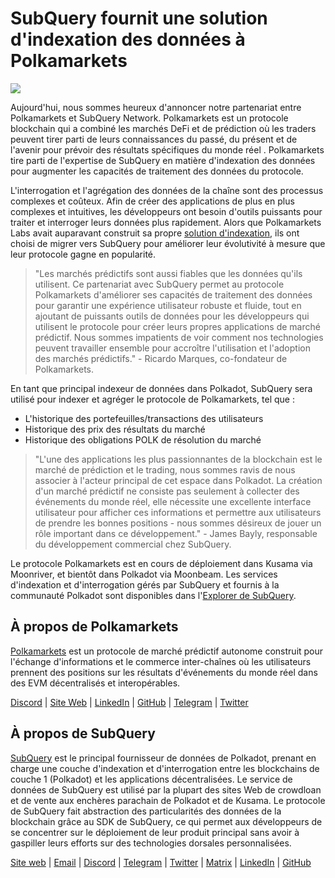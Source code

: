 # SubQuery fournit une solution d'indexation des données à Polkamarkets

![](https://miro.medium.com/max/1400/0*KRx5x-Oaz7mfHPuJ)

Aujourd'hui, nous sommes heureux d'annoncer notre partenariat entre Polkamarkets et SubQuery Network. Polkamarkets est un protocole blockchain qui a combiné les marchés DeFi et de prédiction où les traders peuvent tirer parti de leurs connaissances du passé, du présent et de l'avenir pour prévoir des résultats spécifiques du monde réel . Polkamarkets tire parti de l'expertise de SubQuery en matière d'indexation des données pour augmenter les capacités de traitement des données du protocole.

L'interrogation et l'agrégation des données de la chaîne sont des processus complexes et coûteux. Afin de créer des applications de plus en plus complexes et intuitives, les développeurs ont besoin d'outils puissants pour traiter et interroger leurs données plus rapidement. Alors que Polkamarkets Labs avait auparavant construit sa propre [solution d'indexation](https://github.com/Polkamarkets/polkamarkets-api), ils ont choisi de migrer vers SubQuery pour améliorer leur évolutivité à mesure que leur protocole gagne en popularité.

> "Les marchés prédictifs sont aussi fiables que les données qu'ils utilisent. Ce partenariat avec SubQuery permet au protocole Polkamarkets d'améliorer ses capacités de traitement des données pour garantir une expérience utilisateur robuste et fluide, tout en ajoutant de puissants outils de données pour les développeurs qui utilisent le protocole pour créer leurs propres applications de marché prédictif. Nous sommes impatients de voir comment nos technologies peuvent travailler ensemble pour accroître l'utilisation et l'adoption des marchés prédictifs." - Ricardo Marques, co-fondateur de Polkamarkets.

En tant que principal indexeur de données dans Polkadot, SubQuery sera utilisé pour indexer et agréger le protocole de Polkamarkets, tel que :

- L'historique des portefeuilles/transactions des utilisateurs
- Historique des prix des résultats du marché
- Historique des obligations POLK de résolution du marché

> "L'une des applications les plus passionnantes de la blockchain est le marché de prédiction et le trading, nous sommes ravis de nous associer à l'acteur principal de cet espace dans Polkadot. La création d'un marché prédictif ne consiste pas seulement à collecter des événements du monde réel, elle nécessite une excellente interface utilisateur pour afficher ces informations et permettre aux utilisateurs de prendre les bonnes positions - nous sommes désireux de jouer un rôle important dans ce développement." - James Bayly, responsable du développement commercial chez SubQuery.

Le protocole Polkamarkets est en cours de déploiement dans Kusama via Moonriver, et bientôt dans Polkadot via Moonbeam. Les services d'indexation et d'interrogation gérés par SubQuery et fournis à la communauté Polkadot sont disponibles dans l'[Explorer de SubQuery](https://explorer.subquery.network/).

## À propos de Polkamarkets

[Polkamarkets](https://www.polkamarkets.com/) est un protocole de marché prédictif autonome construit pour l'échange d'informations et le commerce inter-chaînes où les utilisateurs prennent des positions sur les résultats d'événements du monde réel dans des EVM décentralisés et interopérables.

[Discord](https://discord.gg/polkamarkets) | [Site Web](https://polkamarkets.com/) | [LinkedIn](https://www.linkedin.com/company/polkamarkets/) | [GitHub](https://github.com/Polkamarkets) | [Telegram](http://t.me/polkamarkets) | [Twitter](https://twitter.com/polkamarkets)

## À propos de SubQuery

[SubQuery](https://subquery.network/) est le principal fournisseur de données de Polkadot, prenant en charge une couche d'indexation et d'interrogation entre les blockchains de couche 1 (Polkadot) et les applications décentralisées. Le service de données de SubQuery est utilisé par la plupart des sites Web de crowdloan et de vente aux enchères parachain de Polkadot et de Kusama. Le protocole de SubQuery fait abstraction des particularités des données de la blockchain grâce au SDK de SubQuery, ce qui permet aux développeurs de se concentrer sur le déploiement de leur produit principal sans avoir à gaspiller leurs efforts sur des technologies dorsales personnalisées.

[Site web](https://subquery.network/) | [Email](hello@subquery.network) | [Discord](https://discord.com/invite/78zg8aBSMG) | [Telegram](https://t.me/subquerynetwork) | [Twitter](https://twitter.com/subquerynetwork) | [Matrix](https://matrix.to/#/#subquery:matrix.org) | [LinkedIn](https://www.linkedin.com/company/subquery) | [GitHub](https://github.com/subquery)
